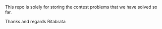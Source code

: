 This repo is solely for storing the contest problems that we have solved so far. 

Thanks and regards
Ritabrata
